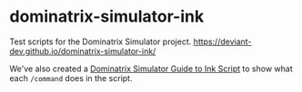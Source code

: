 # dominatrix-simulator-ink
Test scripts for the Dominatrix Simulator project.
https://deviant-dev.github.io/dominatrix-simulator-ink/

We've also created a [Dominatrix Simulator Guide to Ink Script](https://docs.google.com/document/d/1hWddHZ3mTyXBCPsuGvLKkHIfs3nWnv5_6_z25pyO0-c/edit#heading=h.9ljemjlylgw) to show what each `/command` does in the script.
